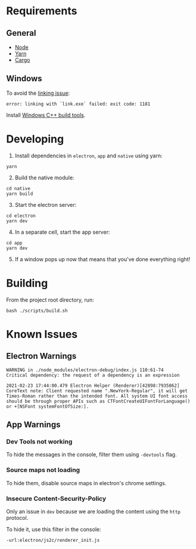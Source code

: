 # Requirements

## General

- [Node](https://nodejs.org/en/download/)
- [Yarn](https://classic.yarnpkg.com/en/docs/install)
- [Cargo](https://www.rust-lang.org/tools/install)

## Windows

To avoid the [linking issue](https://stackoverflow.com/a/57843860):

```
error: linking with `link.exe` failed: exit code: 1181
```

Install [Windows C++ build tools](https://visualstudio.microsoft.com/thank-you-downloading-visual-studio/?sku=BuildTools&rel=16).

# Developing

1. Install dependencies in `electron`, `app` and `native` using yarn:

```
yarn
```

2. Build the native module:

```
cd native
yarn build
```

3. Start the electron server:

```
cd electron
yarn dev
```

4. In a separate cell, start the app server:

```
cd app
yarn dev
```

5. If a window pops up now that means that you've done everything right!

# Building

From the project root directory, run:

```
bash ./scripts/build.sh
```

# Known Issues

## Electron Warnings

```
WARNING in ./node_modules/electron-debug/index.js 110:61-74
Critical dependency: the request of a dependency is an expression
```

```
2021-02-23 17:44:00.479 Electron Helper (Renderer)[42898:7935862] CoreText note: Client requested name ".NewYork-Regular", it will get Times-Roman rather than the intended font. All system UI font access should be through proper APIs such as CTFontCreateUIFontForLanguage() or +[NSFont systemFontOfSize:].
```

## App Warnings

### Dev Tools not working

To hide the messages in the console, filter them using `-devtools` flag.

### Source maps not loading

To hide them, disable source maps in electron's chrome settings.

### Insecure Content-Security-Policy

Only an issue in `dev` because we are loading the content using the `http` protocol.

To hide it, use this filter in the console:

```
-url:electron/js2c/renderer_init.js
```
